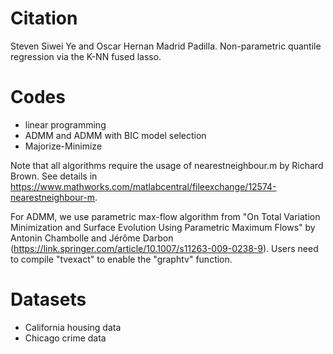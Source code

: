 # Citation
Steven Siwei Ye and Oscar Hernan Madrid Padilla. Non-parametric quantile regression via the K-NN fused lasso.

# Codes
*  linear programming 
*  ADMM and ADMM with BIC model selection
*  Majorize-Minimize

Note that all algorithms require the usage of nearestneighbour.m by Richard Brown. See details in https://www.mathworks.com/matlabcentral/fileexchange/12574-nearestneighbour-m.

For ADMM, we use parametric max-flow algorithm from "On Total Variation Minimization and Surface Evolution Using Parametric Maximum Flows" by Antonin Chambolle and Jérôme Darbon (https://link.springer.com/article/10.1007/s11263-009-0238-9). Users need to compile "tvexact" to enable the "graphtv" function.

# Datasets 
*  California housing data
*  Chicago crime data
